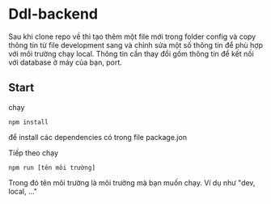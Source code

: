 # Ddl-backend

Sau khi clone repo về thì tạo thêm một file mới trong folder config và copy thông tin từ file development sang và chỉnh sửa một số thông tin để phù hợp với môi trường chạy local.
Thông tin cần thay đổi gồm thông tin để kết nối với database ở máy của bạn, port.

## Start

chạy 

	npm install 
	
để install các dependencies có trong file package.jon 

Tiếp theo chạy 

	npm run [tên môi trường]
	
Trong đó tên môi trường là môi trường mà bạn muốn chạy. Ví dụ như "dev, local, ..."
